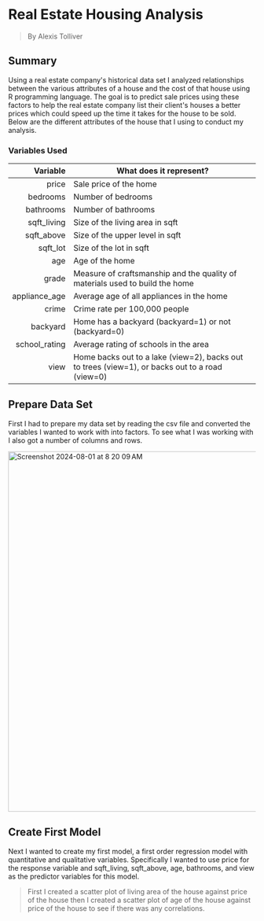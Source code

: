 # Real Estate Housing Analysis
> By Alexis Tolliver

## Summary
Using a real estate company's historical data set I analyzed relationships between the various attributes of a house and the cost of that house using R programming language. The goal is to predict sale prices using these factors to help the real estate company list their client's houses a better prices which could speed up the time it takes for the house to be sold. Below are the different attributes of the house that I using to conduct my analysis. 

### Variables Used
|Variable       |What does it represent?                                                                        |
|--------------:|-----------------------------------------------------------------------------------------------|
|price          |Sale price of the home                                                                         |
|bedrooms       |Number of bedrooms                                                                             |
|bathrooms      |Number of bathrooms                                                                            |
|sqft_living    |Size of the living area in sqft                                                                |
|sqft_above     |Size of the upper level in sqft                                                                |
|sqft_lot       |Size of the lot in sqft                                                                        |
|age            |Age of the home                                                                                |
|grade          |Measure of craftsmanship and the quality of materials used to build the home                   |
|appliance_age  |Average age of all appliances in the home                                                      |
|crime          |Crime rate per 100,000 people                                                                  |
|backyard       |Home has a backyard (backyard=1) or not (backyard=0)                                           |
|school_rating  |Average rating of schools in the area                                                          |
|view           |Home backs out to a lake (view=2), backs out to trees (view=1), or backs out to a road (view=0)|

## Prepare Data Set
First I had to prepare my data set by reading the csv file and converted the variables I wanted to work with into factors. To see what I was working with I also got a number of columns and rows.

<img width="733" alt="Screenshot 2024-08-01 at 8 20 09 AM" src="https://github.com/user-attachments/assets/2f51b232-a5b0-415b-b5d7-5262dcadd147">

## Create First Model
Next I wanted to create my first model, a first order regression model with quantitative and qualitative variables. Specifically I wanted to use price for the response variable and sqft_living, sqft_above, age, bathrooms, and view as the predictor variables for this model.

> First I created a scatter plot of living area of the house against price of the house then I created a scatter plot of age of the house against price of the house to see if there was any correlations.

